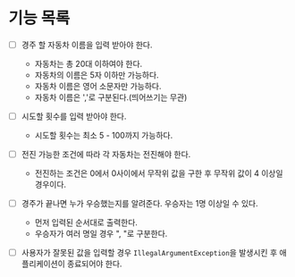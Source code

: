 # 기능 목록

-[ ] 경주 할 자동차 이름을 입력 받아야 한다.
    - 자동차는 총 20대 이하여야 한다.
    - 자동차의 이름은 5자 이하만 가능하다.
    - 자동차 이름은 영어 소문자만 가능하다.
    - 자동차 이름은 ','로 구분된다.(띄어쓰기는 무관)


-[ ] 시도할 횟수를 입력 받아야 한다.
    - 시도할 횟수는 최소 5 - 100까지 가능하다.


-[ ] 전진 가능한 조건에 따라 각 자동차는 전진해야 한다.
    - 전진하는 조건은 0에서 0사이에서 무작위 값을 구한 후 무작위 값이 4 이상일 경우이다.

-[ ] 경주가 끝나면 누가 우승했는지를 알려준다. 우승자는 1명 이상일 수 있다.
    - 먼저 입력된 순서대로 출력한다.
    - 우승자가 여러 명일 경우 ", "로 구분한다.


-[ ] 사용자가 잘못된 값을 입력할 경우 `IllegalArgumentException`을 발생시킨 후 애플리케이션이 종료되어야 한다.
